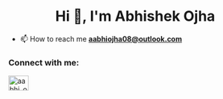 <h1 align="center">Hi 👋, I'm Abhishek Ojha</h1>
<!-- <h3 align="center">A passionate developer from Nepal.</h3> -->

<!-- - 🌱 I’m currently learning **Devops** -->

- 📫 How to reach me **aabhiojha08@outlook.com**

<h3 align="left">Connect with me:</h3>
<p align="left">
  <a href="https://instagram.com/aabhi_ojha1" target="blank"><img align="center"
      src="https://raw.githubusercontent.com/rahuldkjain/github-profile-readme-generator/master/src/images/icons/Social/instagram.svg"
      alt="aabhi_ojha1" height="30" width="40" /></a>
</p>
